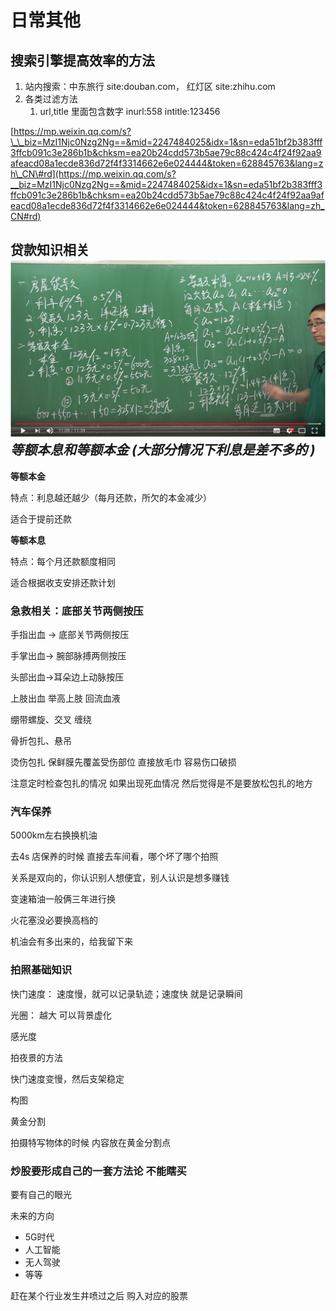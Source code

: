 # 日常其他

## 搜索引擎提高效率的方法

1. 站内搜索：中东旅行 site:douban.com，  红灯区 site:zhihu.com
2. 各类过滤方法
   1. url,title 里面包含数字  inurl:558 intitle:123456

[https://mp.weixin.qq.com/s?\_\_biz=MzI1Njc0Nzg2Ng==&mid=2247484025&idx=1&sn=eda51bf2b383fff3ffcb091c3e286b1b&chksm=ea20b24cdd573b5ae79c88c424c4f24f92aa9afeacd08a1ecde836d72f4f3314662e6e024444&token=628845763&lang=zh\_CN\#rd](https://mp.weixin.qq.com/s?__biz=MzI1Njc0Nzg2Ng==&mid=2247484025&idx=1&sn=eda51bf2b383fff3ffcb091c3e286b1b&chksm=ea20b24cdd573b5ae79c88c424c4f24f92aa9afeacd08a1ecde836d72f4f3314662e6e024444&token=628845763&lang=zh_CN#rd)

## 贷款知识相关![](assets/money%20%281%29.png)_**等额本息和等额本金 \(大部分情况下利息是差不多的  \)**_

**等额本金**

特点：利息越还越少（每月还款，所欠的本金减少）

适合于提前还款

**等额本息**

特点：每个月还款额度相同

适合根据收支安排还款计划

### 急救相关：**底部关节两侧按压**

手指出血 -&gt; 底部关节两侧按压

手掌出血-&gt; 腕部脉搏两侧按压

头部出血-&gt;耳朵边上动脉按压

上肢出血 举高上肢 回流血液

绷带螺旋、交叉 缠绕

骨折包扎、悬吊

烫伤包扎 保鲜膜先覆盖受伤部位 直接放毛巾 容易伤口破损

注意定时检查包扎的情况 如果出现死血情况 然后觉得是不是要放松包扎的地方

### 汽车保养

5000km左右换换机油

去4s 店保养的时候 直接去车间看，哪个坏了哪个拍照

关系是双向的，你认识别人想便宜，别人认识是想多赚钱

变速箱油一般俩三年进行换

火花塞没必要换高档的

机油会有多出来的，给我留下来

### 拍照基础知识

快门速度： 速度慢，就可以记录轨迹；速度快 就是记录瞬间

光圈： 越大 可以背景虚化

感光度

拍夜景的方法

快门速度变慢，然后支架稳定

构图

黄金分割

拍摄特写物体的时候 内容放在黄金分割点

### **炒股要形成自己的一套方法论 不能瞎买**

要有自己的眼光

未来的方向

* 5G时代
* 人工智能
* 无人驾驶
* 等等

赶在某个行业发生井喷过之后 购入对应的股票

